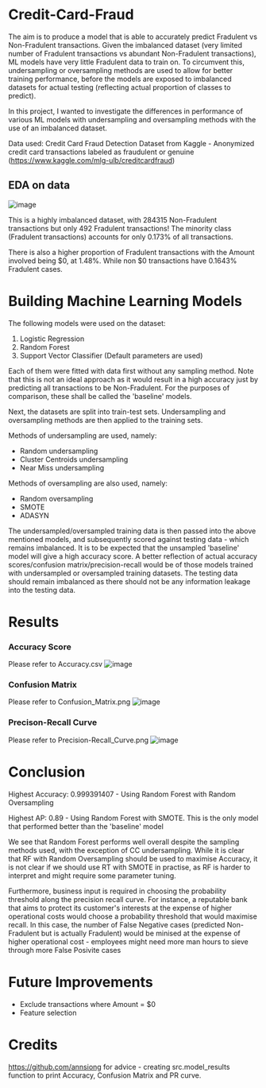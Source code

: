 # Credit-Card-Fraud
The aim is to produce a model that is able to accurately predict Fradulent vs Non-Fradulent transactions. Given the imbalanced dataset (very limited number of Fradulent transactions vs abundant Non-Fradulent transactions), ML models have very little Fradulent data to train on. To circumvent this, undersampling or oversampling methods are used to allow for better training performance, before the models are exposed to imbalanced datasets for actual testing (reflecting actual proportion of classes to predict).


In this project, I wanted to investigate the differences in performance of various ML models with undersampling and oversampling methods with the use of an imbalanced dataset. 


Data used: Credit Card Fraud Detection Dataset from Kaggle - Anonymized credit card transactions labeled as fraudulent or genuine (https://www.kaggle.com/mlg-ulb/creditcardfraud)

## EDA on data
![image](https://user-images.githubusercontent.com/75196868/110233997-efb3e980-7f62-11eb-928d-b68fc4b58d42.png)


This is a highly imbalanced dataset, with 284315 Non-Fradulent transactions but only 492 Fradulent transactions! The minority class (Fradulent transactions) accounts for only 0.173% of all transactions.


There is also a higher proportion of Fradulent transactions with the Amount involved being $0, at 1.48%. 
While non $0 transactions have 0.1643% Fradulent cases.

# Building Machine Learning Models
The following models were used on the dataset:
1. Logistic Regression
2. Random Forest
3. Support Vector Classifier
(Default parameters are used)


Each of them were fitted with data first without any sampling method. Note that this is not an ideal approach as it would result in a high accuracy just by predicting all transactions to be Non-Fradulent. For the purposes of comparison, these shall be called the 'baseline' models. 


Next, the datasets are split into train-test sets. Undersampling and oversampling methods are then applied to the training sets.


Methods of undersampling are used, namely:
- Random undersampling
- Cluster Centroids undersampling
- Near Miss undersampling


Methods of oversampling are also used, namely:
- Random oversampling
- SMOTE
- ADASYN


The undersampled/oversampled training data is then passed into the above mentioned models, and subsequently scored against testing data - which remains imbalanced.
It is to be expected that the unsampled 'baseline' model will give a high accuracy score. A better reflection of actual accuracy scores/confusion matrix/precision-recall would be of those models trained with undersampled or oversampled training datasets. The testing data should remain imbalanced as there should not be any information leakage into the testing data.



# Results
### Accuracy Score
Please refer to Accuracy.csv
![image](https://user-images.githubusercontent.com/75196868/110236284-e67d4980-7f6f-11eb-806d-d71bb02e7f17.png)

### Confusion Matrix
Please refer to Confusion_Matrix.png
![image](https://user-images.githubusercontent.com/75196868/110236576-796ab380-7f71-11eb-8dbf-5ff4f96577b6.png)

### Precison-Recall Curve
Please refer to Precision-Recall_Curve.png
![image](https://user-images.githubusercontent.com/75196868/110239140-7b883e80-7f80-11eb-8a87-d53181780c80.png)

# Conclusion
Highest Accuracy: 0.999391407 - Using Random Forest with Random Oversampling

Highest AP: 0.89 - Using Random Forest with SMOTE. This is the only model that performed better than the 'baseline' model


We see that Random Forest performs well overall despite the sampling methods used, with the exception of CC undersampling.
While it is clear that RF with Random Oversampling should be used to maximise Accuracy, it is not clear if we should use RT with SMOTE in practise, as RF is harder to interpret and might require some parameter tuning.


Furthermore, business input is required in choosing the probability threshold along the precision recall curve. For instance, a reputable bank that aims to protect its customer's interests at the expense of higher operational costs would choose a probability threshold that would maximise recall. In this case, the number of False Negative cases (predicted Non-Fradulent but is actually Fradulent) would be minised at the expense of higher operational cost - employees might need more man hours to sieve through more False Posivite cases

# Future Improvements
- Exclude transactions where Amount = $0
- Feature selection

# Credits
https://github.com/annsiong for advice - creating src.model_results function to print Accuracy, Confusion Matrix and PR curve.


